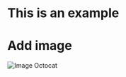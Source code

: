 # This is an example

# Add image

![Image Octocat](https://octodex.github.com/images/droctocat.png)
